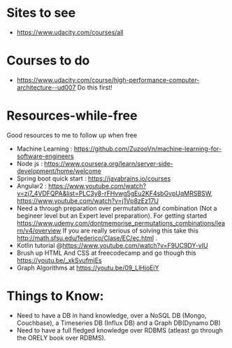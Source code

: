 # Sites to see
 - https://www.udacity.com/courses/all
 

# Courses to do
 - https://www.udacity.com/course/high-performance-computer-architecture--ud007 Do this first!


# Resources-while-free
Good resources to me to follow up when free

 - Machine Learning : https://github.com/ZuzooVn/machine-learning-for-software-engineers
 - Node js : https://www.coursera.org/learn/server-side-development/home/welcome
 - Spring boot quick start : https://javabrains.io/courses
 - Angular2 : https://www.youtube.com/watch?v=zj7_4VDFQPA&list=PLC3y8-rFHvwg5gEu2KF4sbGvpUqMRSBSW, https://www.youtube.com/watch?v=j1Vp8zEz17U
- Need a through preparation over permutation and combination (Not a begineer level but an Expert level preparation).
  For getting started https://www.udemy.com/dontmemorise_permutations_combinations/learn/v4/overview
  If you are really serious of solving this take this http://math.sfsu.edu/federico/Clase/EC/ec.html .
- Kotlin tutorial @https://www.youtube.com/watch?v=F9UC9DY-vIU
- Brush up HTML And CSS at freecodecamp and go though this https://youtu.be/_xkSvufmjEs
- Graph Algorithms at https://youtu.be/09_LlHjoEiY


# Things to Know:
 - Need to have a DB in hand knowledge, over a NoSQL DB (Mongo, Couchbase), a Timeseries DB (Influx DB) and a Graph DB(Dynamo DB)
 - Need to have a full fledged knowledge over RDBMS (atleast go through the ORELY book over RDBMS).
